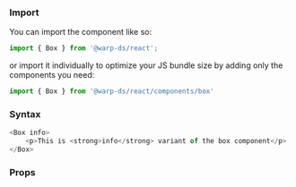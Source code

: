 ### Import

You can import the component like so:
```js
import { Box } from '@warp-ds/react';
```

or import it individually to optimize your JS bundle size by adding only the components you need:
```js
import { Box } from '@warp-ds/react/components/box'

```

### Syntax

```js
<Box info>
    <p>This is <strong>info</strong> variant of the box component</p>
</Box>
```

### Props

<api-table type="react" component="Box" />
